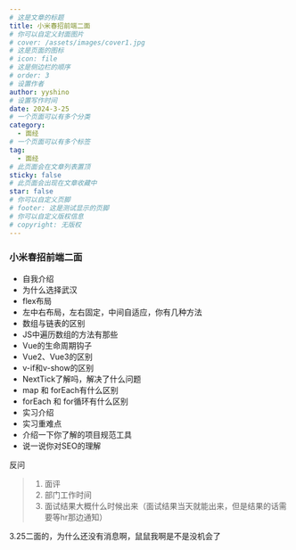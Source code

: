 ```yaml
---
# 这是文章的标题
title: 小米春招前端二面
# 你可以自定义封面图片
# cover: /assets/images/cover1.jpg
# 这是页面的图标
# icon: file
# 这是侧边栏的顺序
# order: 3
# 设置作者
author: yyshino
# 设置写作时间
date: 2024-3-25
# 一个页面可以有多个分类
category:
  - 面经
# 一个页面可以有多个标签
tag:
  - 面经
# 此页面会在文章列表置顶
sticky: false
# 此页面会出现在文章收藏中
star: false
# 你可以自定义页脚
# footer: 这是测试显示的页脚
# 你可以自定义版权信息
# copyright: 无版权
---
```




### 小米春招前端二面



- 自我介绍
- 为什么选择武汉
- flex布局
- 左中右布局，左右固定，中间自适应，你有几种方法
- 数组与链表的区别
- JS中遍历数组的方法有那些
- Vue的生命周期钩子
- Vue2、Vue3的区别
- v-if和v-show的区别
- NextTick了解吗，解决了什么问题
- map 和 forEach有什么区别
- forEach 和 for循环有什么区别
- 实习介绍
- 实习重难点
- 介绍一下你了解的项目规范工具
- 说一说你对SEO的理解



反问

> 1. 面评
> 2. 部门工作时间
> 3. 面试结果大概什么时候出来（面试结果当天就能出来，但是结果的话需要等hr那边通知）



3.25二面的，为什么还没有消息啊，鼠鼠我啊是不是没机会了



